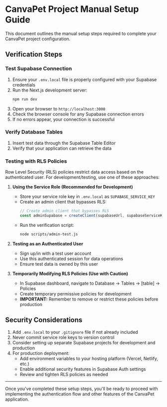 # CanvaPet Project Manual Setup Guide

This document outlines the manual setup steps required to complete your CanvaPet project configuration.

## Verification Steps

### Test Supabase Connection
1. Ensure your `.env.local` file is properly configured with your Supabase credentials
2. Run the Next.js development server:
   ```bash
   npm run dev
   ```
3. Open your browser to `http://localhost:3000`
4. Check the browser console for any Supabase connection errors
5. If no errors appear, your connection is successful

### Verify Database Tables
1. Insert test data through the Supabase Table Editor
2. Verify that your application can retrieve the data

### Testing with RLS Policies
Row Level Security (RLS) policies restrict data access based on the authenticated user. For development/testing, use one of these approaches:

1. **Using the Service Role (Recommended for Development)**
   - Store your service role key in `.env.local` as `SUPABASE_SERVICE_KEY`
   - Create an admin client that bypasses RLS:
     ```javascript
     // Create admin client that bypasses RLS
     const adminSupabase = createClient(supabaseUrl, supabaseServiceKey);
     ```
   - Run the verification script:
     ```bash
     node scripts/admin-test.js
     ```

2. **Testing as an Authenticated User**
   - Sign up/in with a test user account
   - Use this authenticated session for data operations
   - Ensure test data is owned by this user

3. **Temporarily Modifying RLS Policies (Use with Caution)**
   - In Supabase dashboard, navigate to Database → Tables → [table] → Policies
   - Create temporary permissive policies for development
   - **IMPORTANT:** Remember to remove or restrict these policies before production

## Security Considerations

1. Add `.env.local` to your `.gitignore` file if not already included
2. Never commit service role keys to version control
3. Consider setting up separate Supabase projects for development and production
4. For production deployment:
   - Add environment variables to your hosting platform (Vercel, Netlify, etc.)
   - Enable additional security features in Supabase Auth settings
   - Review and tighten RLS policies as needed

---

Once you've completed these setup steps, you'll be ready to proceed with implementing the authentication flow and other features of the CanvaPet application. 